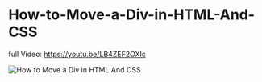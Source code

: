 # How-to-Move-a-Div-in-HTML-And-CSS

full Video: https://youtu.be/LB4ZEF2OXIc

![How to Move a Div in HTML And CSS](https://user-images.githubusercontent.com/95895380/148389682-7f880579-9558-44c7-b0dc-bbbcb5b36845.png)
